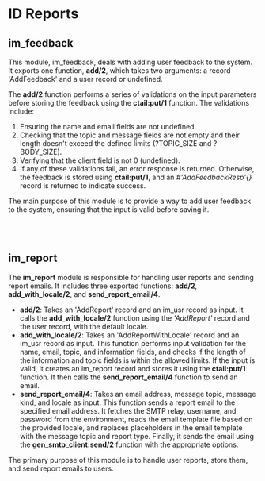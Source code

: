<h1>ID Reports</h1>

<h2>im_feedback</h2>

This module, im_feedback, deals with adding user feedback to the system. It exports one function, <b>add/2</b>, which takes two arguments: a record 'AddFeedback' and a user record or undefined.

The <b>add/2</b> function performs a series of validations on the input parameters before storing the feedback using the <b>ctail:put/1</b> function. The validations include:
 1. Ensuring the name and email fields are not undefined.
 2. Checking that the topic and message fields are not empty and their length doesn't exceed the defined limits (?TOPIC_SIZE and ?BODY_SIZE).
 3. Verifying that the client field is not 0 (undefined).
 4. If any of these validations fail, an error response is returned. Otherwise, the feedback is stored using <b>ctail:put/1</b>, and an <i>#'AddFeedbackResp'{}</i> record is returned to indicate success.

The main purpose of this module is to provide a way to add user feedback to the system, ensuring that the input is valid before saving it.

<br /><br />

<h2>im_report</h2>

The <b>im_report</b> module is responsible for handling user reports and sending report emails. It includes three exported functions: <b>add/2</b>, <b>add_with_locale/2</b>, and <b>send_report_email/4</b>.

- <b>add/2</b>: Takes an 'AddReport' record and an im_usr record as input. It calls the <b>add_with_locale/2</b> function using the <i>'AddReport'</i> record and the user record, with the default locale.
- <b>add_with_locale/2</b>: Takes an 'AddReportWithLocale' record and an im_usr record as input. This function performs input validation for the name, email, topic, and information fields, and checks if the length of the information and topic fields is within the allowed limits. If the input is valid, it creates an im_report record and stores it using the <b>ctail:put/1</b> function. It then calls the <b>send_report_email/4</b> function to send an email.
- <b>send_report_email/4</b>: Takes an email address, message topic, message kind, and locale as input. This function sends a report email to the specified email address. It fetches the SMTP relay, username, and password from the environment, reads the email template file based on the provided locale, and replaces placeholders in the email template with the message topic and report type. Finally, it sends the email using the <b>gen_smtp_client:send/2</b> function with the appropriate options.

The primary purpose of this module is to handle user reports, store them, and send report emails to users.

